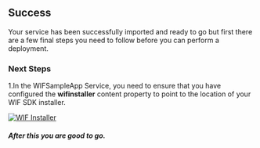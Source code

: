 [wl]: https://raw.github.com/persistentsystems/solutions-import-beta/WIFSampleApp-Service/WIFSampleApp_Properties.png

## Success
Your service has been successfully imported and ready to go but first there are a few final steps you need to follow before you can perform a deployment.

### Next Steps
1.In the WIFSampleApp Service, you need to ensure that you have configured the **wifinstaller** content property to point to the location of your WIF SDK installer.

[![WIF Installer][wl]][wl]


##### After this you are good to go.


